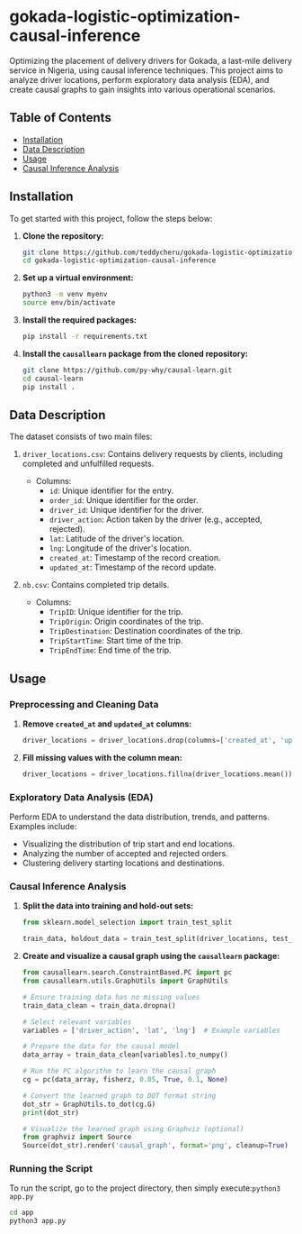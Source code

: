 # gokada-logistic-optimization-causal-inference
Optimizing the placement of delivery drivers for Gokada, a last-mile delivery service in Nigeria, using causal inference techniques.
This project aims to analyze driver locations, perform exploratory data analysis (EDA), and create causal graphs to gain insights into various operational scenarios.

## Table of Contents

- [Installation](#installation)
- [Data Description](#data-description)
- [Usage](#usage)
- [Causal Inference Analysis](#causal-inference-analysis)

## Installation

To get started with this project, follow the steps below:

1. **Clone the repository:**
    ```bash
    git clone https://github.com/teddycheru/gokada-logistic-optimization-causal-inference.git
    cd gokada-logistic-optimization-causal-inference
    ```

2. **Set up a virtual environment:**
    ```bash
    python3 -m venv myenv
    source env/bin/activate
    ```

3. **Install the required packages:**
    ```bash
    pip install -r requirements.txt
    ```

4. **Install the `causallearn` package from the cloned repository:**
    ```bash
    git clone https://github.com/py-why/causal-learn.git
    cd causal-learn
    pip install .
    ```

## Data Description

The dataset consists of two main files:

1. `driver_locations.csv`: Contains delivery requests by clients, including completed and unfulfilled requests.
    - Columns:
        - `id`: Unique identifier for the entry.
        - `order_id`: Unique identifier for the order.
        - `driver_id`: Unique identifier for the driver.
        - `driver_action`: Action taken by the driver (e.g., accepted, rejected).
        - `lat`: Latitude of the driver's location.
        - `lng`: Longitude of the driver's location.
        - `created_at`: Timestamp of the record creation.
        - `updated_at`: Timestamp of the record update.

2. `nb.csv`: Contains completed trip details.
    - Columns:
        - `TripID`: Unique identifier for the trip.
        - `TripOrigin`: Origin coordinates of the trip.
        - `TripDestination`: Destination coordinates of the trip.
        - `TripStartTime`: Start time of the trip.
        - `TripEndTime`: End time of the trip.

## Usage

### Preprocessing and Cleaning Data

1. **Remove `created_at` and `updated_at` columns:**
    ```python
    driver_locations = driver_locations.drop(columns=['created_at', 'updated_at'])
    ```

2. **Fill missing values with the column mean:**
    ```python
    driver_locations = driver_locations.fillna(driver_locations.mean())
    ```

### Exploratory Data Analysis (EDA)

Perform EDA to understand the data distribution, trends, and patterns. Examples include:

- Visualizing the distribution of trip start and end locations.
- Analyzing the number of accepted and rejected orders.
- Clustering delivery starting locations and destinations.

### Causal Inference Analysis

1. **Split the data into training and hold-out sets:**
    ```python
    from sklearn.model_selection import train_test_split

    train_data, holdout_data = train_test_split(driver_locations, test_size=0.2, random_state=42)
    ```

2. **Create and visualize a causal graph using the `causallearn` package:**
    ```python
    from causallearn.search.ConstraintBased.PC import pc
    from causallearn.utils.GraphUtils import GraphUtils

    # Ensure training data has no missing values
    train_data_clean = train_data.dropna()

    # Select relevant variables
    variables = ['driver_action', 'lat', 'lng']  # Example variables

    # Prepare the data for the causal model
    data_array = train_data_clean[variables].to_numpy()

    # Run the PC algorithm to learn the causal graph
    cg = pc(data_array, fisherz, 0.05, True, 0.1, None)

    # Convert the learned graph to DOT format string
    dot_str = GraphUtils.to_dot(cg.G)
    print(dot_str)

    # Visualize the learned graph using Graphviz (optional)
    from graphviz import Source
    Source(dot_str).render('causal_graph', format='png', cleanup=True)
    ```

### Running the Script

To run the script, go to the project directory, then simply execute:`python3 app.py`

```bash
cd app
python3 app.py

